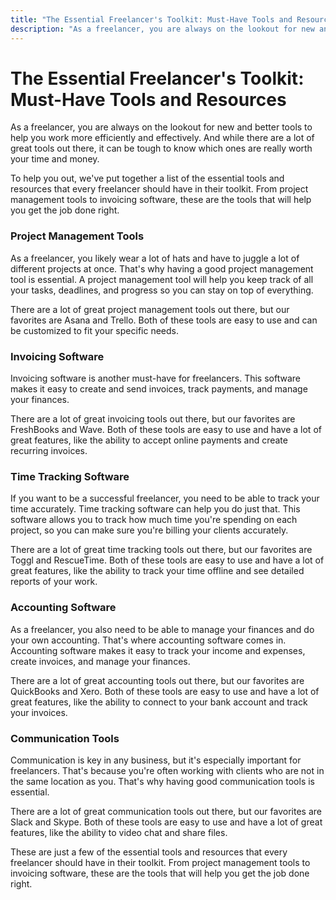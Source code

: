 ```yaml
---
title: "The Essential Freelancer's Toolkit: Must-Have Tools and Resources"
description: "As a freelancer, you are always on the lookout for new and better tools to help you work more efficiently and effectively. And while there are a lot of great tools out there, it can be tough to know which ones are really worth your time and money."
---
```


# The Essential Freelancer's Toolkit: Must-Have Tools and Resources

As a freelancer, you are always on the lookout for new and better tools to help you work more efficiently and effectively. And while there are a lot of great tools out there, it can be tough to know which ones are really worth your time and money.

To help you out, we've put together a list of the essential tools and resources that every freelancer should have in their toolkit. From project management tools to invoicing software, these are the tools that will help you get the job done right.

### Project Management Tools

As a freelancer, you likely wear a lot of hats and have to juggle a lot of different projects at once. That's why having a good project management tool is essential. A project management tool will help you keep track of all your tasks, deadlines, and progress so you can stay on top of everything.

There are a lot of great project management tools out there, but our favorites are Asana and Trello. Both of these tools are easy to use and can be customized to fit your specific needs.

### Invoicing Software

Invoicing software is another must-have for freelancers. This software makes it easy to create and send invoices, track payments, and manage your finances.

There are a lot of great invoicing tools out there, but our favorites are FreshBooks and Wave. Both of these tools are easy to use and have a lot of great features, like the ability to accept online payments and create recurring invoices.

### Time Tracking Software

If you want to be a successful freelancer, you need to be able to track your time accurately. Time tracking software can help you do just that. This software allows you to track how much time you're spending on each project, so you can make sure you're billing your clients accurately.

There are a lot of great time tracking tools out there, but our favorites are Toggl and RescueTime. Both of these tools are easy to use and have a lot of great features, like the ability to track your time offline and see detailed reports of your work.

### Accounting Software

As a freelancer, you also need to be able to manage your finances and do your own accounting. That's where accounting software comes in. Accounting software makes it easy to track your income and expenses, create invoices, and manage your finances.

There are a lot of great accounting tools out there, but our favorites are QuickBooks and Xero. Both of these tools are easy to use and have a lot of great features, like the ability to connect to your bank account and track your invoices.

### Communication Tools

Communication is key in any business, but it's especially important for freelancers. That's because you're often working with clients who are not in the same location as you. That's why having good communication tools is essential.

There are a lot of great communication tools out there, but our favorites are Slack and Skype. Both of these tools are easy to use and have a lot of great features, like the ability to video chat and share files.

These are just a few of the essential tools and resources that every freelancer should have in their toolkit. From project management tools to invoicing software, these are the tools that will help you get the job done right.
